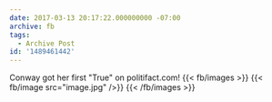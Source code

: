 ```yaml
---
date: 2017-03-13 20:17:22.000000000 -07:00
archive: fb
tags: 
  - Archive Post
id: '1489461442'
---
```


Conway got her first "True" on politifact.com!
{{< fb/images >}}
{{< fb/image src="image.jpg" />}}
{{< /fb/images >}}
